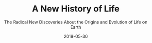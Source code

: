 ---
date: 2018-05-30
dateYear: 2018
isbn: 9781608199075
title: A New History of Life
subtitle: The Radical New Discoveries About the Origins and Evolution of Life on Earth
description: "Draws on cutting-edge research in a variety of scientific disciplines to outline provocative new theories about the evolution of life on Earth that challenge mainstream Darwinian beliefs and make predictions about future evolutions."
cover: cover-a-new-history-of-life.jpeg
coverGoogle: https://books.google.com/books/content?id=OnqXBgAAQBAJ&printsec=frontcover&img=1&zoom=1&edge=curl&source=gbs_api
pageCount: 401
authors:
- Peter Ward
- Joe Kirschvink
publishers: Bloomsbury Publishing USA
published: 2015-03-10
publishedYear: 2015
shelves:
- non-fiction
portfolioFeature: true
---